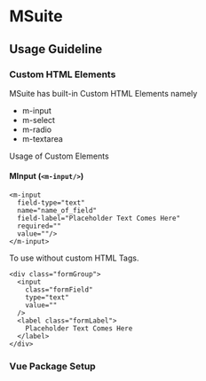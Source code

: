 # MSuite

## Usage Guideline

### Custom HTML Elements

MSuite has built-in Custom HTML Elements namely

* m-input
* m-select
* m-radio
* m-textarea

Usage of Custom Elements

#### MInput (```<m-input/>```)
```
<m-input
  field-type="text"
  name="name_of_field"
  field-label="Placeholder Text Comes Here"
  required=""
  value=""/>
</m-input>
```

To use without custom HTML Tags.

```
<div class="formGroup">
  <input
    class="formField"
    type="text"
    value=""
  />
  <label class="formLabel">
    Placeholder Text Comes Here
  </label>
</div>

```

### Vue Package Setup
